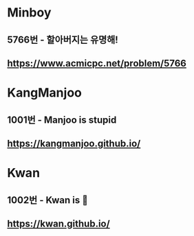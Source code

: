 # Minboy
## 5766번 - 할아버지는 유명해!
## https://www.acmicpc.net/problem/5766

# KangManjoo
## 1001번 - Manjoo is stupid
## https://kangmanjoo.github.io/

# Kwan
## 1002번 - Kwan is 🦷
## https://kwan.github.io/
